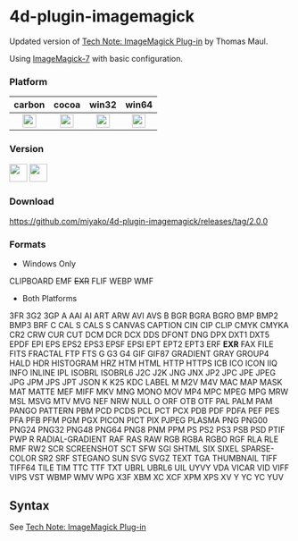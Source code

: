 4d-plugin-imagemagick
=====================

Updated version of [Tech Note: ImageMagick Plug-in](http://kb.4d.com/assetid=43892) by Thomas Maul.

Using [ImageMagick-7](https://www.imagemagick.org/script/index.php) with basic configuration.

### Platform

| carbon | cocoa | win32 | win64 |
|:------:|:-----:|:---------:|:---------:|
|<img src="https://cloud.githubusercontent.com/assets/1725068/22371562/1b091f0a-e4db-11e6-8458-8653954a7cce.png" width="24" height="24" />|<img src="https://cloud.githubusercontent.com/assets/1725068/22371562/1b091f0a-e4db-11e6-8458-8653954a7cce.png" width="24" height="24" />|<img src="https://cloud.githubusercontent.com/assets/1725068/22371562/1b091f0a-e4db-11e6-8458-8653954a7cce.png" width="24" height="24" />|<img src="https://cloud.githubusercontent.com/assets/1725068/22371562/1b091f0a-e4db-11e6-8458-8653954a7cce.png" width="24" height="24" />|

### Version

<img src="https://cloud.githubusercontent.com/assets/1725068/18940649/21945000-8645-11e6-86ed-4a0f800e5a73.png" width="32" height="32" /> <img src="https://cloud.githubusercontent.com/assets/1725068/18940648/2192ddba-8645-11e6-864d-6d5692d55717.png" width="32" height="32" />

### Download

https://github.com/miyako/4d-plugin-imagemagick/releases/tag/2.0.0

### Formats

* Windows Only

CLIPBOARD
EMF
~~EXR~~
FLIF
WEBP
WMF

* Both Platforms

3FR
3G2
3GP
A
AAI
AI
ART
ARW
AVI
AVS
B
BGR
BGRA
BGRO
BMP
BMP2
BMP3
BRF
C
CAL
S
CALS
S
CANVAS
CAPTION
CIN
CIP
CLIP
CMYK
CMYKA
CR2
CRW
CUR
CUT
DCM
DCR
DCX
DDS
DFONT
DNG
DPX
DXT1
DXT5
EPDF
EPI
EPS
EPS2
EPS3
EPSF
EPSI
EPT
EPT2
EPT3
ERF
**EXR**
FAX
FILE
FITS
FRACTAL
FTP
FTS
G
G3
G4
GIF
GIF87
GRADIENT
GRAY
GROUP4
HALD
HDR
HISTOGRAM
HRZ
HTM
HTML
HTTP
HTTPS
ICB
ICO
ICON
IIQ
INFO
INLINE
IPL
ISOBRL
ISOBRL6
J2C
J2K
JNG
JNX
JP2
JPC
JPE
JPEG
JPG
JPM
JPS
JPT
JSON
K
K25
KDC
LABEL
M
M2V
M4V
MAC
MAP
MASK
MAT
MATTE
MEF
MIFF
MKV
MNG
MONO
MOV
MP4
MPC
MPEG
MPG
MRW
MSL
MSVG
MTV
MVG
NEF
NRW
NULL
O
ORF
OTB
OTF
PAL
PALM
PAM
PANGO
PATTERN
PBM
PCD
PCDS
PCL
PCT
PCX
PDB
PDF
PDFA
PEF
PES
PFA
PFB
PFM
PGM
PGX
PICON
PICT
PIX
PJPEG
PLASMA
PNG
PNG00
PNG24
PNG32
PNG48
PNG64
PNG8
PNM
PPM
PS
PS2
PS3
PSB
PSD
PTIF
PWP
R
RADIAL-GRADIENT
RAF
RAS
RAW
RGB
RGBA
RGBO
RGF
RLA
RLE
RMF
RW2
SCR
SCREENSHOT
SCT
SFW
SGI
SHTML
SIX
SIXEL
SPARSE-COLOR
SR2
SRF
STEGANO
SUN
SVG
SVGZ
TEXT
TGA
THUMBNAIL
TIFF
TIFF64
TILE
TIM
TTC
TTF
TXT
UBRL
UBRL6
UIL
UYVY
VDA
VICAR
VID
VIFF
VIPS
VST
WBMP
WMV
WPG
X3F
XBM
XC
XCF
XPM
XPS
XV
Y
YC
YC
YUV

## Syntax

See [Tech Note: ImageMagick Plug-in](https://github.com/miyako/4d-plugin-imagemagick/blob/master/ImageMagick/06-32%20ImageMagick.pdf)

